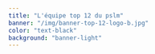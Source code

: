 ```yaml
---
title: "L'équipe top 12 du pslm"
banner: "/img/banner-top-12-logo-b.jpg"
color: "text-black"
background: "banner-light"
---
```


